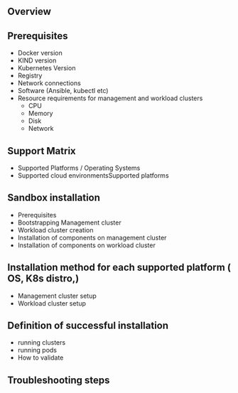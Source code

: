 ## Overview

## Prerequisites

* Docker version
* KIND version
* Kubernetes Version
* Registry
* Network connections
* Software (Ansible, kubectl etc)
* Resource requirements for management and workload clusters
    * CPU
    * Memory
    * Disk
    * Network
## Support Matrix
* Supported Platforms / Operating Systems
* Supported cloud environmentsSupported platforms

## Sandbox installation
* Prerequisites
* Bootstrapping Management cluster
* Workload cluster creation
* Installation of components on management cluster
* Installation of components on workload cluster


## Installation method for each supported platform ( OS, K8s distro,)
* Management cluster setup
* Workload cluster setup

## Definition of successful installation
* running clusters
* running pods
* How to validate

## Troubleshooting steps

